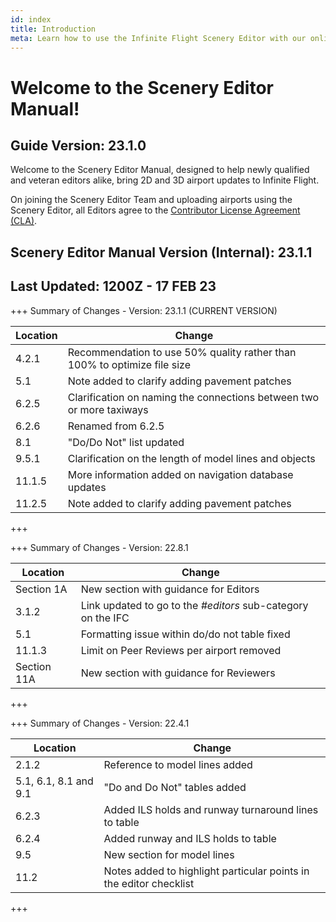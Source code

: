 ```yaml
---
id: index
title: Introduction
meta: Learn how to use the Infinite Flight Scenery Editor with our online documentation.
---
```


# Welcome to the Scenery Editor Manual!



## Guide Version: 23.1.0



Welcome to the Scenery Editor Manual, designed to help newly qualified and veteran editors alike, bring 2D and 3D airport updates to Infinite Flight. 



On joining the Scenery Editor Team and uploading airports using the Scenery Editor, all Editors agree to the [Contributor License Agreement (CLA)](https://github.com/infiniteflight/infiniteflight-localization/blob/main/CONTRIBUTING.md).



## Scenery Editor Manual Version (Internal): 23.1.1

## Last Updated: 1200Z - 17 FEB 23



+++ Summary of Changes - Version: 23.1.1 (CURRENT VERSION)

| Location | Change                                                       |
| -------- | ------------------------------------------------------------ |
| 4.2.1    | Recommendation to use 50% quality rather than 100% to optimize file size |
| 5.1      | Note added to clarify adding pavement patches                |
| 6.2.5    | Clarification on naming the connections between two or more taxiways |
| 6.2.6    | Renamed from 6.2.5                                           |
| 8.1      | "Do/Do Not" list updated                                     |
| 9.5.1    | Clarification on the length of model lines and objects       |
| 11.1.5   | More information added on navigation database updates        |
| 11.2.5   | Note added to clarify adding pavement patches                |

+++



+++ Summary of Changes - Version: 22.8.1

| Location    | Change                                                       |
| ----------- | ------------------------------------------------------------ |
| Section 1A  | New section with guidance for Editors                        |
| 3.1.2       | Link updated to go to the *#editors* sub-category on the IFC |
| 5.1         | Formatting issue within do/do not table fixed                |
| 11.1.3      | Limit on Peer Reviews per airport removed                    |
| Section 11A | New section with guidance for Reviewers                      |

+++



+++ Summary of Changes - Version: 22.4.1

| Location              | Change                                                       |
| --------------------- | ------------------------------------------------------------ |
| 2.1.2                 | Reference to model lines added                               |
| 5.1, 6.1, 8.1 and 9.1 | "Do and Do Not" tables added                                 |
| 6.2.3                 | Added ILS holds and runway turnaround lines to table         |
| 6.2.4                 | Added runway and ILS holds to table                          |
| 9.5                   | New section for model lines                                  |
| 11.2                  | Notes added to highlight particular points in the editor checklist |

+++


